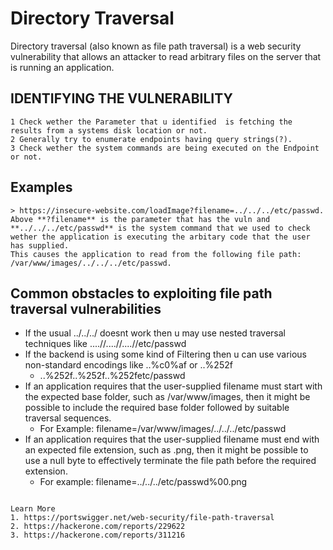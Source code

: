 # Directory Traversal

Directory traversal (also known as file path traversal) is a web security vulnerability that allows an attacker to read arbitrary files on the server that is running an application.

## IDENTIFYING THE VULNERABILITY
```
1 Check wether the Parameter that u identified  is fetching the results from a systems disk location or not.
2 Generally try to enumerate endpoints having query strings(?). 
3 Check wether the system commands are being executed on the Endpoint or not. 

```
## Examples
```
> https://insecure-website.com/loadImage?filename=../../../etc/passwd.
Above **?filename** is the parameter that has the vuln and **../../../etc/passwd** is the system command that we used to check wether the application is executing the arbitary code that the user has supplied.
This causes the application to read from the following file path:
/var/www/images/../../../etc/passwd.

```
## Common obstacles to exploiting file path traversal vulnerabilities
- If the usual ../../../ doesnt work then u may use nested traversal techniques like ....//....//....//etc/passwd
- If the backend is using some kind of Filtering then u can use various non-standard encodings like ..%c0%af or ..%252f 
   - ..%252f..%252f..%252fetc/passwd 
- If an application requires that the user-supplied filename must start with the expected base folder, such as /var/www/images, then it might be possible to include the required base folder followed by suitable traversal sequences. 
  - For Example: filename=/var/www/images/../../../etc/passwd 
- If an application requires that the user-supplied filename must end with an expected file extension, such as .png, then it might be possible to use a null byte to effectively terminate the file path before the required extension. 
  - For example: filename=../../../etc/passwd%00.png
```

Learn More 
1. https://portswigger.net/web-security/file-path-traversal
2. https://hackerone.com/reports/229622
3. https://hackerone.com/reports/311216
